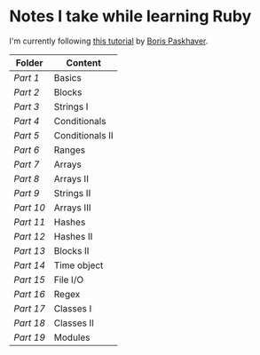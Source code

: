 # Notes I take while learning Ruby

I'm currently following [this tutorial](https://www.udemy.com/learn-to-code-with-ruby-lang/) by [Boris Paskhaver](https://github.com/paskhaver).

|Folder   |Content                  |
|---------|-------------------------|
|*Part 1* | Basics                  |
|*Part 2* | Blocks                  |
|*Part 3* | Strings I               |
|*Part 4* | Conditionals            |
|*Part 5* | Conditionals II         |
|*Part 6* | Ranges                  |
|*Part 7* | Arrays                  |
|*Part 8* | Arrays II               |
|*Part 9* | Strings II              |
|*Part 10*| Arrays III              |
|*Part 11*| Hashes                  |
|*Part 12*| Hashes II               |
|*Part 13*| Blocks II               |
|*Part 14*| Time object             |
|*Part 15*| File I/O                |
|*Part 16*| Regex                   |
|*Part 17*| Classes I               |
|*Part 18*| Classes II              |
|*Part 19*| Modules                 |
